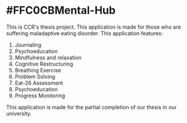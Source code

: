 # #FFC0CB**Mental-Hub**
This is CCR's thesis project.
This application is made for those who are suffering maladaptive eating disorder.
This application features:
  1. Journaling
  2. Psychoeducation
  3. Mindfulness and relaxation
  4. Cognitive Restructuring
  5. Breathing Exercise
  6. Problem Solving
  7. Eat-26 Assessment
  8. Psychoeducation
  9. Progress Monitoring
  
This application is made for the partial completion of our thesis in our university.
